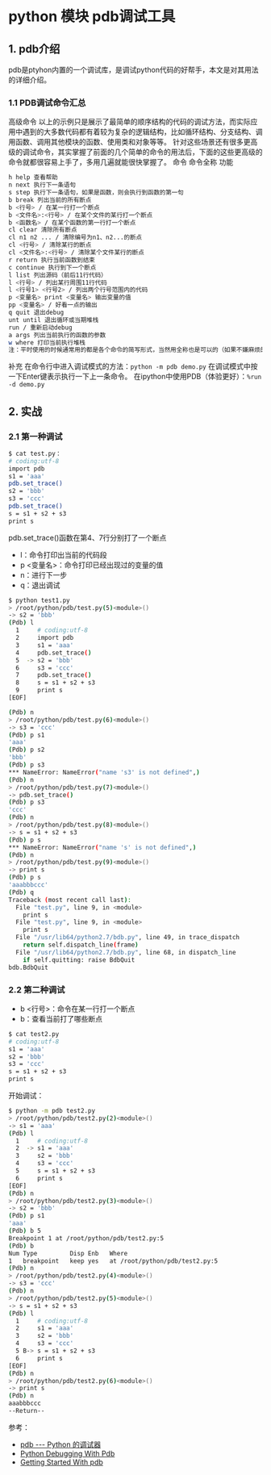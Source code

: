 #  python 模块 pdb调试工具

## 1. pdb介绍
pdb是ptyhon内置的一个调试库，是调试python代码的好帮手，本文是对其用法的详细介绍。

###  1.1 PDB调试命令汇总
高级命令
以上的示例只是展示了最简单的顺序结构的代码的调试方法，而实际应用中遇到的大多数代码都有着较为复杂的逻辑结构，比如循环结构、分支结构、调用函数、调用其他模块的函数、使用类和对象等等。
针对这些场景还有很多更高级的调试命令，其实掌握了前面的几个简单的命令的用法后，下面的这些更高级的命令就都很容易上手了，多用几遍就能很快掌握了。
命令 命令全称 功能

```bash
h help 查看帮助
n next 执行下一条语句
s step 执行下一条语句，如果是函数，则会执行到函数的第一句
b break 列出当前的所有断点
b <行号> / 在某一行打一个断点
b <文件名>:<行号> / 在某个文件的某行打一个断点
b <函数名> / 在某个函数的第一行打一个断点
cl clear 清除所有断点
cl n1 n2 ... / 清除编号为n1、n2...的断点
cl <行号> / 清除某行的断点
cl <文件名>:<行号> / 清除某个文件某行的断点
r return 执行当前函数到结束
c continue 执行到下一个断点
l list 列出源码（前后11行代码）
l <行号> / 列出某行周围11行代码
l <行号1> <行号2> / 列出两个行号范围内的代码
p <变量名> print <变量名> 输出变量的值
pp <变量名> / 好看一点的输出
q quit 退出debug
unt until 退出循环或当期堆栈
run / 重新启动debug
a args 列出当前执行的函数的参数
w where 打印当前执行堆栈
注：平时使用的时候通常用的都是各个命令的简写形式，当然用全称也是可以的（如果不嫌麻烦的话）。
```

补充
在命令行中进入调试模式的方法：`python -m pdb demo.py`
在调试模式中按一下Enter键表示执行一下上一条命令。
在ipython中使用PDB（体验更好）：`%run -d demo.py`
## 2. 实战
### 2.1 第一种调试
```bash
$ cat test.py：
# coding:utf-8
import pdb
s1 = 'aaa'
pdb.set_trace()
s2 = 'bbb'
s3 = 'ccc'
pdb.set_trace()
s = s1 + s2 + s3
print s
```

pdb.set_trace()函数在第4、7行分别打了一个断点

 - l：命令打印出当前的代码段
 - p <变量名>：命令打印已经出现过的变量的值
 - n：进行下一步
 - q：退出调试

```bash
$ python test1.py
> /root/python/pdb/test.py(5)<module>()
-> s2 = 'bbb'
(Pdb) l
  1  	# coding:utf-8
  2  	import pdb
  3  	s1 = 'aaa'
  4  	pdb.set_trace()
  5  ->	s2 = 'bbb'
  6  	s3 = 'ccc'
  7  	pdb.set_trace()
  8  	s = s1 + s2 + s3
  9  	print s
[EOF]

(Pdb) n
> /root/python/pdb/test.py(6)<module>()
-> s3 = 'ccc'
(Pdb) p s1
'aaa'
(Pdb) p s2
'bbb'
(Pdb) p s3
*** NameError: NameError("name 's3' is not defined",)
(Pdb) n
> /root/python/pdb/test.py(7)<module>()
-> pdb.set_trace()
(Pdb) p s3
'ccc'
(Pdb) n
> /root/python/pdb/test.py(8)<module>()
-> s = s1 + s2 + s3
(Pdb) p s
*** NameError: NameError("name 's' is not defined",)
(Pdb) n
> /root/python/pdb/test.py(9)<module>()
-> print s
(Pdb) p s
'aaabbbccc'
(Pdb) q
Traceback (most recent call last):
  File "test.py", line 9, in <module>
    print s
  File "test.py", line 9, in <module>
    print s
  File "/usr/lib64/python2.7/bdb.py", line 49, in trace_dispatch
    return self.dispatch_line(frame)
  File "/usr/lib64/python2.7/bdb.py", line 68, in dispatch_line
    if self.quitting: raise BdbQuit
bdb.BdbQuit
```



### 2.2  第二种调试

 - b <行号>：命令在某一行打一个断点
 - b：查看当前打了哪些断点

```bash
$ cat test2.py
# coding:utf-8
s1 = 'aaa'
s2 = 'bbb'
s3 = 'ccc'
s = s1 + s2 + s3
print s
```
开始调试：


```bash
$ python -m pdb test2.py 
> /root/python/pdb/test2.py(2)<module>()
-> s1 = 'aaa'
(Pdb) l
  1  	# coding:utf-8
  2  ->	s1 = 'aaa'
  3  	s2 = 'bbb'
  4  	s3 = 'ccc'
  5  	s = s1 + s2 + s3
  6  	print s
[EOF]
(Pdb) n
> /root/python/pdb/test2.py(3)<module>()
-> s2 = 'bbb'
(Pdb) p s1
'aaa'
(Pdb) b 5
Breakpoint 1 at /root/python/pdb/test2.py:5
(Pdb) b
Num Type         Disp Enb   Where
1   breakpoint   keep yes   at /root/python/pdb/test2.py:5
(Pdb) n
> /root/python/pdb/test2.py(4)<module>()
-> s3 = 'ccc'
(Pdb) n
> /root/python/pdb/test2.py(5)<module>()
-> s = s1 + s2 + s3
(Pdb) l
  1  	# coding:utf-8
  2  	s1 = 'aaa'
  3  	s2 = 'bbb'
  4  	s3 = 'ccc'
  5 B->	s = s1 + s2 + s3
  6  	print s
[EOF]
(Pdb) n
> /root/python/pdb/test2.py(6)<module>()
-> print s
(Pdb) n
aaabbbccc
--Return--
```

参考：

 - [pdb --- Python 的调试器](https://docs.python.org/zh-cn/3/library/pdb.html)
 - [Python Debugging With Pdb](https://realpython.com/python-debugging-pdb/)
 - [Getting Started With pdb](https://realpython.com/lessons/getting-started-pdb/)
